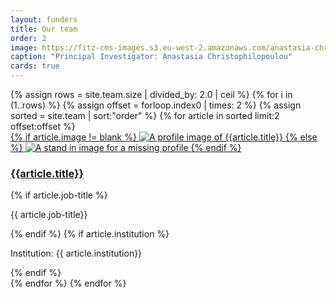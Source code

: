 ```yaml
---
layout: funders
title: Our team
order: 2
image: https://fitz-cms-images.s3.eu-west-2.amazonaws.com/anastasia-christophilopoulou_2.jpg
caption: "Principal Investigator: Anastasia Christophilopoulou"
cards: true
---
```

<div class="container mb-3">
  <div class="row">
{% assign rows = site.team.size | divided_by: 2.0 | ceil %}
{% for i in (1..rows) %}
{% assign offset = forloop.index0 | times: 2 %}
{% assign sorted = site.team | sort:"order" %}
    {% for article in sorted limit:2 offset:offset %}
    <div class="col-md-4 mb-3">
      <div class="card h-100" >
        <a href="{{ article.url }}" class="stretched-link">
        {% if article.image != blank %}
          <img class="card-img-top" src="{{site.baseurl}}{{article.image}}" alt="A profile image of {{article.title}}" />
        {% else %}
          <img class="card-img-top" src="https://data.fitzmuseum.cam.ac.uk/imagestore/ant/ant39/preview_GR_19_1917_20_281_29.jpg" alt="A stand in image for a missing profile" />
        {% endif %}
        </a>
        <div class="card-body">
          <h3 class="lead mt-2">
            <a href="{{ article.url }}" class="stretched-link">{{article.title}}</a>
          </h3>
          {% if article.job-title %}
          <p class="text-muted">{{ article.job-title}}</p>
          {% endif %}
          {% if article.institution %}
            <p>Institution: {{ article.institution}}</p>
          {% endif %}
        </div>
      </div>
    </div>
    {% endfor %}
  {% endfor %}
  </div>
</div>
